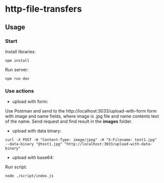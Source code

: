 # http-file-transfers

## Usage

### Start

Install libraries:

```
npm install
```

Run server:

```
npm run dev
```

### Use actions

- upload with form:

Use Postman and send to the http://localhost:3033/upload-with-form form with image and name fields, where image is .jpg file and name contents text of the name. Send request and find result in the **images** folder.

- upload with data binary:

```
curl -X POST -H "Content-Type: image/jpeg" -H "X-Filename: test1.jpg" --data-binary "@test1.jpg" "http://localhost:3033/upload-with-data-binary"
```

- upload with base64:

Run script:

```
node ./script/index.js
```